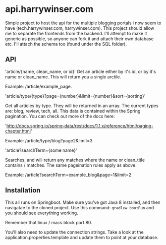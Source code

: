 # api.harrywinser.com

Simple project to host the api for the multiple blogging portals i now seem to have (tech.harrywinser.com, harrywinser.com).
This project should allow me to separate the frontends from the backend. I'll attempt to make it generic as possible, so
anyone can fork it and attach their own database etc. I'll attach the schema too (found under the SQL folder).

## API

'article/{name, clean_name, or id}'
Get an article either by it's id, or by it's name or clean_name. This will return you a single arctile.

Example: /article/example_page.

'article/type/{type}?page={number}&limit={number}&sort={sorting}'

Get all articles by type. They will be returned in an array. The current types are: blog, review, tech, all.
This data is contained within the Spring pagination. You can check out more of the docs here:

'http://docs.spring.io/spring-data/rest/docs/1.1.x/reference/html/paging-chapter.html'

Example: /article/type/blog?page2&limit=3

'article?searchTerm={some name}'

Searches, and will return any matches where the name or clean_title contains / matches. The same pageination rules apply as above.

Example: /article?searchTerm=example_blog&page=1&limit=2


## Installation

This all runs on Springboot. Make sure you've got Java 8 installed, and then navigatae to the cloned project.
Use this command: ```gradlew bootRun``` and you should see everything working.

Remember that linux / macs block port 80.

You'll also need to update the connection strings. Take a look at the application.properties.template and update them to
point at your database.






